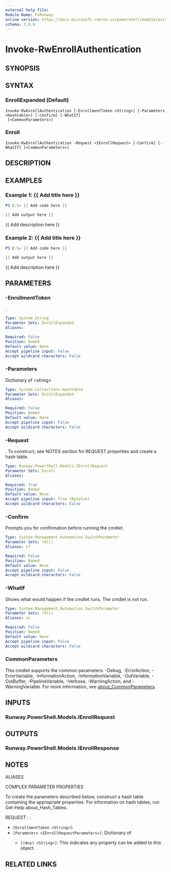 ```yaml
---
external help file:
Module Name: PsRunway
online version: https://docs.microsoft.com/en-us/powershell/module/psrunway/invoke-rwenrollauthentication
schema: 2.0.0
---
```


# Invoke-RwEnrollAuthentication

## SYNOPSIS


## SYNTAX

### EnrollExpanded (Default)
```
Invoke-RwEnrollAuthentication [-EnrollmentToken <String>] [-Parameters <Hashtable>] [-Confirm] [-WhatIf]
 [<CommonParameters>]
```

### Enroll
```
Invoke-RwEnrollAuthentication -Request <IEnrollRequest> [-Confirm] [-WhatIf] [<CommonParameters>]
```

## DESCRIPTION


## EXAMPLES

### Example 1: {{ Add title here }}
```powershell
PS C:\> {{ Add code here }}

{{ Add output here }}
```

{{ Add description here }}

### Example 2: {{ Add title here }}
```powershell
PS C:\> {{ Add code here }}

{{ Add output here }}
```

{{ Add description here }}

## PARAMETERS

### -EnrollmentToken
.

```yaml
Type: System.String
Parameter Sets: EnrollExpanded
Aliases:

Required: False
Position: Named
Default value: None
Accept pipeline input: False
Accept wildcard characters: False
```

### -Parameters
Dictionary of \<string\>

```yaml
Type: System.Collections.Hashtable
Parameter Sets: EnrollExpanded
Aliases:

Required: False
Position: Named
Default value: None
Accept pipeline input: False
Accept wildcard characters: False
```

### -Request
.
To construct, see NOTES section for REQUEST properties and create a hash table.

```yaml
Type: Runway.PowerShell.Models.IEnrollRequest
Parameter Sets: Enroll
Aliases:

Required: True
Position: Named
Default value: None
Accept pipeline input: True (ByValue)
Accept wildcard characters: False
```

### -Confirm
Prompts you for confirmation before running the cmdlet.

```yaml
Type: System.Management.Automation.SwitchParameter
Parameter Sets: (All)
Aliases: cf

Required: False
Position: Named
Default value: None
Accept pipeline input: False
Accept wildcard characters: False
```

### -WhatIf
Shows what would happen if the cmdlet runs.
The cmdlet is not run.

```yaml
Type: System.Management.Automation.SwitchParameter
Parameter Sets: (All)
Aliases: wi

Required: False
Position: Named
Default value: None
Accept pipeline input: False
Accept wildcard characters: False
```

### CommonParameters
This cmdlet supports the common parameters: -Debug, -ErrorAction, -ErrorVariable, -InformationAction, -InformationVariable, -OutVariable, -OutBuffer, -PipelineVariable, -Verbose, -WarningAction, and -WarningVariable. For more information, see [about_CommonParameters](http://go.microsoft.com/fwlink/?LinkID=113216).

## INPUTS

### Runway.PowerShell.Models.IEnrollRequest

## OUTPUTS

### Runway.PowerShell.Models.IEnrollResponse

## NOTES

ALIASES

COMPLEX PARAMETER PROPERTIES

To create the parameters described below, construct a hash table containing the appropriate properties. For information on hash tables, run Get-Help about_Hash_Tables.


REQUEST <IEnrollRequest>: .
  - `[EnrollmentToken <String>]`: 
  - `[Parameters <IEnrollRequestParameters>]`: Dictionary of <string>
    - `[(Any) <String>]`: This indicates any property can be added to this object.

## RELATED LINKS

